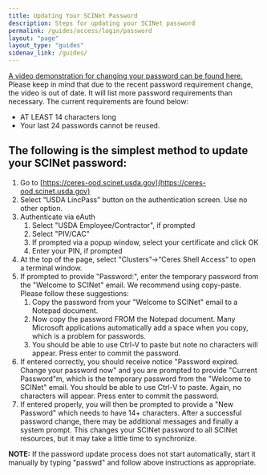 ```yaml
---
title: Updating Your SCINet Password
description: Steps for updating your SCINet password
permalink: /guides/access/login/password
layout: "page"
layout_type: "guides"
sidenav_link: /guides/
---
```


[A video demonstration for changing your password can be found here.](https://www.youtube.com/watch?v=Amhw2k5mftI)  Please keep in mind that due to the recent password requirement change, the video is out of date. It will list more password requirements than necessary.  The current requirements are found below:
* AT LEAST 14 characters long
* Your last 24 passwords cannot be reused.


## The following is the simplest method to update your SCINet password: 
1.	Go to [https://ceres-ood.scinet.usda.gov](https://ceres-ood.scinet.usda.gov) 
1.	Select “USDA LincPass” button on the authentication screen. Use no other option. 
1.	Authenticate via eAuth 
    1. Select "USDA Employee/Contractor", if prompted 
    1. Select "PIV/CAC" 
    1. If prompted via a popup window, select your certificate and click OK 
    1. Enter your PIN, if prompted 
1.	At the top of the page, select "Clusters”->“Ceres Shell Access” to open a terminal window. 
1.	If prompted to provide "Password:", enter the temporary password from the "Welcome to SCINet" email. We recommend using copy-paste. Please follow these suggestions: 
    1. Copy the password from your "Welcome to SCINet" email to a Notepad document. 
    1. Now copy the password FROM the Notepad document. Many Microsoft applications automatically add a space when you copy, which is a problem for passwords. 
    1. You should be able to use Ctrl-V to paste but note no characters will appear. Press enter to commit the password. 
1.	If entered correctly, you should receive notice "Password expired. Change your password now" and you are prompted to provide "Current Password"m, which is the temporary password from the "Welcome to SCINet" email. You should be able to use Ctrl-V to paste. Again, no characters will appear. Press enter to commit the password. 
1.	If entered properly, you will then be prompted to provide a "New Password" which needs to have 14+ characters. After a successful password change, there may be additional messages and finally a system prompt. This changes your SCINet password to all SCINet resources, but it may take a little time to synchronize.  

**NOTE:** If the password update process does not start automatically, start it manually by typing "passwd" and follow above instructions as appropriate. 
